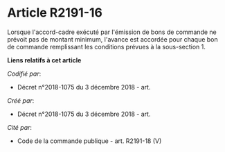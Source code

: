 # Article R2191-16

Lorsque l'accord-cadre exécuté par l'émission de bons de commande ne prévoit pas de montant minimum, l'avance est accordée
pour chaque bon de commande remplissant les conditions prévues à la sous-section 1.

**Liens relatifs à cet article**

_Codifié par_:

  - Décret n°2018-1075 du 3 décembre 2018 - art.

_Créé par_:

  - Décret n°2018-1075 du 3 décembre 2018 - art.

_Cité par_:

  - Code de la commande publique - art. R2191-18 (V)
